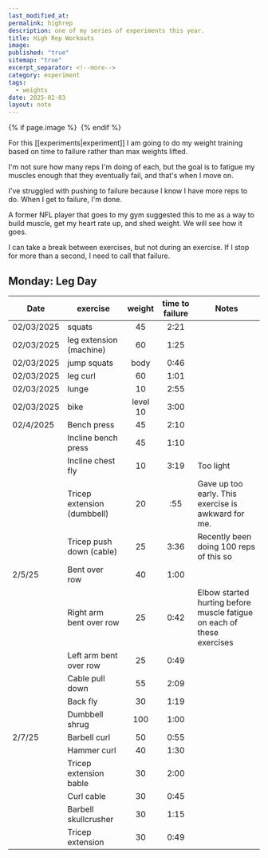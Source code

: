 ```yaml
---
last_modified_at: 
permalink: highrep
description: one of my series of experiments this year.
title: High Rep Workouts
image: 
published: "true"
sitemap: "true"
excerpt_separator: <!--more-->
category: experiment
tags:
  - weights
date: 2025-02-03
layout: note
---
```



{% if page.image %} <img src="{{ page.image }}" alt=""> {% endif %}

For this [[experiments|experiment]] I am going to do my weight training based on time to failure rather than max weights lifted. 

I'm not sure how many reps I'm doing of each, but the goal is to fatigue my muscles enough that they eventually fail, and that's when I move on. 

I've struggled with pushing to failure because I know I have more reps to do. When I get to failure, I'm done. 

A former NFL player that goes to my gym suggested this to me as a way to build muscle, get my heart rate up, and shed weight. We will see how it goes. 

I can take a break between exercises, but not during an exercise. If I stop for more than a second, I need to call that failure. 

## Monday: Leg Day

| Date       | exercise                    |  weight  | time to failure | Notes                                                                  |
| ---------- | --------------------------- | :------: | :-------------: | ---------------------------------------------------------------------- |
| 02/03/2025 | squats                      |    45    |      2:21       |                                                                        |
| 02/03/2025 | leg extension (machine)     |    60    |      1:25       |                                                                        |
| 02/03/2025 | jump squats                 |   body   |      0:46       |                                                                        |
| 02/03/2025 | leg curl                    |    60    |      1:01       |                                                                        |
| 02/03/2025 | lunge                       |    10    |      2:55       |                                                                        |
| 02/03/2025 | bike                        | level 10 |      3:00       |                                                                        |
| 02/4/2025  | Bench press                 |    45    |      2:10       |                                                                        |
|            | Incline bench press         |    45    |      1:10       |                                                                        |
|            | Incline chest fly           |    10    |      3:19       | Too light                                                              |
|            | Tricep extension (dumbbell) |    20    |       :55       | Gave up too early. This exercise is awkward for me.                    |
|            | Tricep push down (cable)    |    25    |      3:36       | Recently been doing 100 reps of this so                                |
| 2/5/25     | Bent over row               |    40    |      1:00       |                                                                        |
|            | Right arm bent over row     |    25    |      0:42       | Elbow started hurting before muscle fatigue on each of these exercises |
|            | Left arm bent over row      |    25    |      0:49       |                                                                        |
|            | Cable pull down             |    55    |      2:09       |                                                                        |
|            | Back fly                    |    30    |      1:19       |                                                                        |
|            | Dumbbell shrug              |   100    |      1:00       |                                                                        |
| 2/7/25     | Barbell curl                |    50    |      0:55       |                                                                        |
|            | Hammer curl                 |    40    |      1:30       |                                                                        |
|            | Tricep extension bable      |    30    |      2:00       |                                                                        |
|            | Curl cable                  |    30    |      0:45       |                                                                        |
|            | Barbell skullcrusher        |    30    |      1:15       |                                                                        |
|            | Tricep extension            |    30    |      0:49       |                                                                        |
